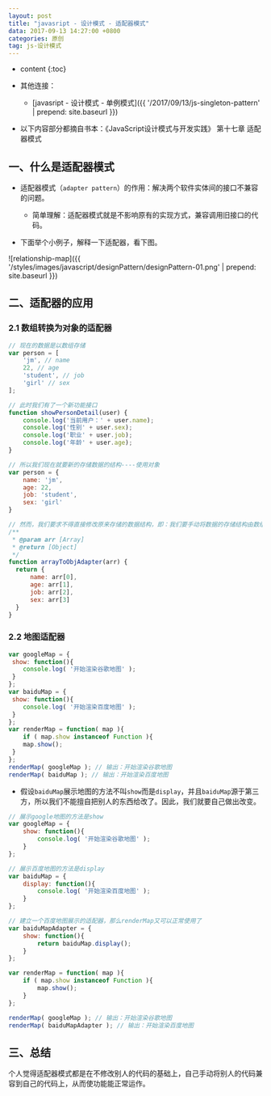 ```yaml
---
layout: post
title: "javasript - 设计模式 - 适配器模式"
data: 2017-09-13 14:27:00 +0800
categories: 原创
tag: js-设计模式
---
```

* content
{:toc}

* 其他连接：
    + [javasript - 设计模式 - 单例模式]({{ '/2017/09/13/js-singleton-pattern' | prepend: site.baseurl }})
    
* 以下内容部分都摘自书本：《JavaScript设计模式与开发实践》 第十七章 适配器模式

<!-- more -->

## 一、什么是适配器模式

* 适配器模式（`adapter pattern`）的作用：解决两个软件实体间的接口不兼容的问题。
    * 简单理解：适配器模式就是不影响原有的实现方式，兼容调用旧接口的代码。

* 下面举个小例子，解释一下适配器，看下图。

![relationship-map]({{ '/styles/images/javascript/designPattern/designPattern-01.png' | prepend: site.baseurl }})

## 二、适配器的应用

### 2.1 数组转换为对象的适配器

```js
// 现在的数据是以数组存储
var person = [
    'jm', // name
    22, // age
    'student', // job
    'girl' // sex
];

// 此时我们有了一个新功能接口
function showPersonDetail(user) {
    console.log('当前用户：' + user.name);
    console.log('性别' + user.sex);
    console.log('职业' + user.job);
    console.log('年龄' + user.age);
}

// 所以我们现在就要新的存储数据的结构----使用对象
var person = {
    name: 'jm',
    age: 22,
    job: 'student',
    sex: 'girl'
}

// 然而，我们要求不得直接修改原来存储的数据结构，即：我们要手动将数据的存储结构由数组转化为对象。所以，这里就需要使用适配器模式了。
/**
 * @param arr [Array]
 * @return [Object]
 */
function arrayToObjAdapter(arr) {
  return {
      name: arr[0],
      age: arr[1],
      job: arr[2],
      sex: arr[3]
  }
}


```

### 2.2 地图适配器

```js
var googleMap = {
 show: function(){
    console.log( '开始渲染谷歌地图' );
 }
};
var baiduMap = {
 show: function(){
    console.log( '开始渲染百度地图' );
 }
};
var renderMap = function( map ){
    if ( map.show instanceof Function ){
    map.show();
 }
};
renderMap( googleMap ); // 输出：开始渲染谷歌地图
renderMap( baiduMap ); // 输出：开始渲染百度地图 
```

* 假设`baiduMap`展示地图的方法不叫`show`而是`display`，并且`baiduMap`源于第三方，所以我们不能擅自把别人的东西给改了。因此，我们就要自己做出改变。

```js
// 展示google地图的方法是show
var googleMap = {
    show: function(){
        console.log( '开始渲染谷歌地图' );
    }
};

// 展示百度地图的方法是display
var baiduMap = {
    display: function(){
        console.log( '开始渲染百度地图' );
    }
};

// 建立一个百度地图展示的适配器，那么renderMap又可以正常使用了
var baiduMapAdapter = {
    show: function(){
        return baiduMap.display(); 
    }
};

var renderMap = function( map ){
    if ( map.show instanceof Function ){
        map.show();
    }
}; 

renderMap( googleMap ); // 输出：开始渲染谷歌地图
renderMap( baiduMapAdapter ); // 输出：开始渲染百度地图

```

## 三、总结

个人觉得适配器模式都是在不修改别人的代码的基础上，自己手动将别人的代码兼容到自己的代码上，从而使功能能正常运作。